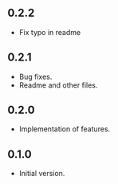 ## 0.2.2

- Fix typo in readme

## 0.2.1

- Bug fixes.
- Readme and other files.

## 0.2.0

- Implementation of features.

## 0.1.0

- Initial version.
